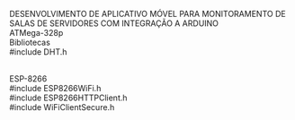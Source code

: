 DESENVOLVIMENTO DE APLICATIVO MÓVEL PARA MONITORAMENTO DE SALAS DE SERVIDORES COM INTEGRAÇÃO A ARDUINO <br>
ATMega-328p 
<br>
Bibliotecas 
<br>
#include DHT.h

<br>
ESP-8266
<br>
#include ESP8266WiFi.h
<br>
#include ESP8266HTTPClient.h
<br>
#include WiFiClientSecure.h
